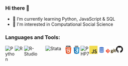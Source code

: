 ### Hi there 👋


- 🌱 I’m currently learning Python, JavaScript & SQL
- 🔭 I'm interested in Computational Social Science



### Languages and Tools:

<img align="left" alt="Python" width="30px" src="https://img.utdstc.com/icons/python.png:200" />
<img align="left" alt="R" width="30px" src="https://www.r-project.org/Rlogo.png" />
<img align="left" alt="R-Studio" width="68px" src="https://encrypted-tbn0.gstatic.com/images?q=tbn:ANd9GcQHz1k1JGDxm2N6tpZeb-0OgDqVg-RR1xZkvQ&usqp=CAU" />
<img align="left" alt="Stata" width="60px" src="https://encrypted-tbn0.gstatic.com/images?q=tbn:ANd9GcSzQRXakqMWMaZJCMG90rggwIzYoagZURqHkw&usqp=CAU" />
<img align="left" alt="HTML5" width="26px" src="https://raw.githubusercontent.com/github/explore/80688e429a7d4ef2fca1e82350fe8e3517d3494d/topics/html/html.png" />
<img align="left" alt="CSS3" width="26px" src="https://raw.githubusercontent.com/github/explore/80688e429a7d4ef2fca1e82350fe8e3517d3494d/topics/css/css.png" />
<img align="left" alt="PHP7" width="28px" src=https://www.xtremeinfinity.com/wp-content/uploads/2015/12/PHP-7.png" />
<img align="left" alt="JavaScript" width="26px" src="https://raw.githubusercontent.com/github/explore/80688e429a7d4ef2fca1e82350fe8e3517d3494d/topics/javascript/javascript.png" />
<img align="left" alt="SQL" width="26px" src="https://raw.githubusercontent.com/github/explore/80688e429a7d4ef2fca1e82350fe8e3517d3494d/topics/sql/sql.png" />
<img align="left" alt="Git" width="33px" src="https://raw.githubusercontent.com/github/explore/80688e429a7d4ef2fca1e82350fe8e3517d3494d/topics/git/git.png" />
<img align="left" alt="GitHub" width="22px" src="https://raw.githubusercontent.com/github/explore/78df643247d429f6cc873026c0622819ad797942/topics/github/github.png" />





<!--
- 🔭 I’m currently working on ...
- 👯 I’m looking to collaborate on ...
- 🤔 I’m looking for help with ...
- 💬 Ask me about ...
- 📫 How to reach me: ...
- 😄 Pronouns: ...
- ⚡ Fun fact: ...
-->
